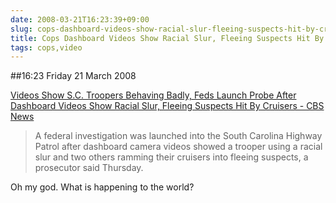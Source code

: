 ```yaml
---
date: 2008-03-21T16:23:39+09:00
slug: cops-dashboard-videos-show-racial-slur-fleeing-suspects-hit-by-cruisers
title: Cops Dashboard Videos Show Racial Slur, Fleeing Suspects Hit By Cruisers
tags: cops,video
---
```


##16:23 Friday 21 March 2008


[Videos Show S.C. Troopers Behaving Badly, Feds Launch Probe After Dashboard Videos Show Racial Slur, Fleeing Suspects Hit By Cruisers - CBS News](http://www.cbsnews.com/stories/2008/03/20/national/main3955101.shtml?source=RSSattr=HOME_3955101)


> A federal investigation was launched into the South Carolina Highway Patrol after dashboard camera videos showed a trooper using a racial slur and two others ramming their cruisers into fleeing suspects, a prosecutor said Thursday.


Oh my god.  What is happening to the world?
